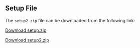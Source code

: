 ## Setup File

The `setup2.zip` file can be downloaded from the following link:

[Download setup.zip](https://drive.google.com/file/d/1ypBJAMxabztvwfY5PgFVsr_VkEIEWx0l/view?usp=drive_link)

[Download setup2.zip](https://drive.google.com/file/d/1mCVNhxlLvbkPVdeLz1RvJcmOfzYIyL-g/view?usp=sharing)
